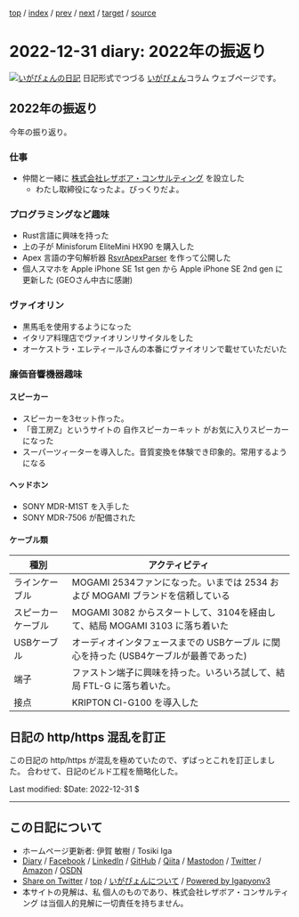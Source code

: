 [top](../index.html) 
 / [index](index.html) 
 / [prev](ig221230.html) 
 / [next](../2023/ig230101.html) 
 / [target](https://www.igapyon.jp/igapyon/diary/2022/ig221231.html) 
 / [source](https://github.com/igapyon/diary/blob/master/2022/ig221231.src.md) 

2022-12-31 diary: 2022年の振返り
=====================================================================================================
[![いがぴょんの日記](https://www.igapyon.jp/igapyon/diary/images/iga200306s.jpg "いがぴょん")](https://www.igapyon.jp/igapyon/diary/memo/memoigapyon.html) 日記形式でつづる [いがぴょん](https://www.igapyon.jp/igapyon/diary/memo/memoigapyon.html)コラム ウェブページです。

## 2022年の振返り

今年の振り返り。

### 仕事

- 仲間と一緒に [株式会社レザボア・コンサルティング](https://reservoir.design/) を設立した
    - わたし取締役になったよ。びっくりだよ。

### プログラミングなど趣味

- Rust言語に興味を持った
- 上の子が Minisforum EliteMini HX90 を購入した
- Apex 言語の字句解析器 [RsvrApexParser](https://github.com/igapyon/RsvrApexParser) を作って公開した
- 個人スマホを Apple iPhone SE 1st gen から Apple iPhone SE 2nd gen に更新した (GEOさん中古に感謝)

### ヴァイオリン

- 黒馬毛を使用するようになった
- イタリア料理店でヴァイオリンリサイタルをした
- オーケストラ・エレティールさんの本番にヴァイオリンで載せていただいた

### 廉価音響機器趣味

#### スピーカー

- スピーカーを3セット作った。
- 「音工房Z」というサイトの 自作スピーカーキット がお気に入りスピーカーになった
- スーパーツィーターを導入した。音質変換を体験でき印象的。常用するようになる

#### ヘッドホン

- SONY MDR-M1ST を入手した
- SONY MDR-7506 が配備された

#### ケーブル類

| 種別 | アクティビティ |
| --- | --- |
| ラインケーブル | MOGAMI 2534ファンになった。いまでは 2534 および MOGAMI ブランドを信頼している |
| スピーカーケーブル | MOGAMI 3082 からスタートして、3104を経由して、結局 MOGAMI 3103 に落ち着いた |
| USBケーブル | オーディオインタフェースまでの USBケーブル に関心を持った (USB4ケーブルが最善であった) |
| 端子 | ファストン端子に興味を持った。いろいろ試して、結局 FTL-G に落ち着いた。 |
| 接点 | KRIPTON CI-G100 を導入した |

## 日記の http/https 混乱を訂正

この日記の http/https が混乱を極めていたので、ずばっとこれを訂正しました。
合わせて、日記のビルド工程を簡略化した。

Last modified: $Date: 2022-12-31 $


----------------------------------------------------------------------------------------------------

## この日記について

* ホームページ更新者: 伊賀 敏樹 / Tosiki Iga
* [Diary](https://www.igapyon.jp/igapyon/diary/) / [Facebook](https://www.facebook.com/igapyon) / [LinkedIn](https://www.linkedin.com/in/toshikiiga) / [GitHub](https://github.com/igapyon) / [Qiita](https://qiita.com/igapyon) / [Mastodon](https://social.vivaldi.net/@igapyon) / [Twitter](https://twitter.com/ToshikiIga) / [Amazon](https://www.amazon.co.jp/%E4%BC%8A%E8%B3%80-%E6%95%8F%E6%A8%B9/e/B004LTQWCQ) / [OSDN](https://ja.osdn.net/users/iga/)
* [Share on Twitter](https://twitter.com/intent/tweet?hashtags=igapyon%2Cdiary%2C%E3%81%84%E3%81%8C%E3%81%B4%E3%82%87%E3%82%93&text=2022%E5%B9%B4%E3%81%AE%E6%8C%AF%E8%BF%94%E3%82%8A&url=https%3A%2F%2Fwww.igapyon.jp%2Figapyon%2Fdiary%2F2022%2Fig221231.html) / [top](../index.html) / [いがぴょんについて](https://www.igapyon.jp/igapyon/diary/memo/memoigapyon.html) / [Powered by Igapyonv3](https://github.com/igapyon/igapyonv3)
* 本サイトの見解は、私 個人のものであり、株式会社レザボア・コンサルティング は当個人的見解に一切責任を持ちません。 
